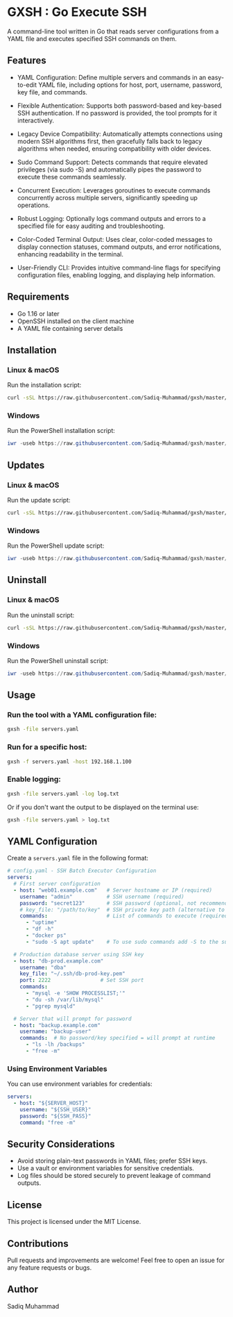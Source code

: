 # GXSH : Go Execute SSH

A command-line tool written in Go that reads server configurations from a YAML file and executes specified SSH commands on them.

## Features
- YAML Configuration:
Define multiple servers and commands in an easy-to-edit YAML file, including options for host, port, username, password, key file, and commands.

- Flexible Authentication:
Supports both password-based and key-based SSH authentication. If no password is provided, the tool prompts for it interactively.

- Legacy Device Compatibility:
Automatically attempts connections using modern SSH algorithms first, then gracefully falls back to legacy algorithms when needed, ensuring compatibility with older devices.

- Sudo Command Support:
Detects commands that require elevated privileges (via sudo -S) and automatically pipes the password to execute these commands seamlessly.

- Concurrent Execution:
Leverages goroutines to execute commands concurrently across multiple servers, significantly speeding up operations.

- Robust Logging:
Optionally logs command outputs and errors to a specified file for easy auditing and troubleshooting.

- Color-Coded Terminal Output:
Uses clear, color-coded messages to display connection statuses, command outputs, and error notifications, enhancing readability in the terminal.

- User-Friendly CLI:
Provides intuitive command-line flags for specifying configuration files, enabling logging, and displaying help information.

## Requirements
- Go 1.16 or later
- OpenSSH installed on the client machine
- A YAML file containing server details

## Installation
### **Linux & macOS**
Run the installation script:
```sh
curl -sSL https://raw.githubusercontent.com/Sadiq-Muhammad/gxsh/master/scripts/install.sh | sudo bash
```

### **Windows**
Run the PowerShell installation script:
```powershell
iwr -useb https://raw.githubusercontent.com/Sadiq-Muhammad/gxsh/master/scripts/install.ps1 | iex
```

## Updates
### **Linux & macOS**
Run the update script:
```sh
curl -sSL https://raw.githubusercontent.com/Sadiq-Muhammad/gxsh/master/scripts/update.sh | sudo bash
```

### **Windows**
Run the PowerShell update script:
```powershell
iwr -useb https://raw.githubusercontent.com/Sadiq-Muhammad/gxsh/master/scripts/update.ps1 | iex
```

## Uninstall
### **Linux & macOS**
Run the uninstall script:
```sh
curl -sSL https://raw.githubusercontent.com/Sadiq-Muhammad/gxsh/master/scripts/uninstall.sh | sudo bash
```

### **Windows**
Run the PowerShell uninstall script:
```powershell
iwr -useb https://raw.githubusercontent.com/Sadiq-Muhammad/gxsh/master/scripts/uninstall.ps1 | iex
```

## Usage
### Run the tool with a YAML configuration file:
```sh
gxsh -file servers.yaml
```

### Run for a specific host:
```sh
gxsh -f servers.yaml -host 192.168.1.100
```

### Enable logging:
```sh
gxsh -file servers.yaml -log log.txt
```
Or if you don't want the output to be displayed on the terminal use:
```sh
gxsh -file servers.yaml > log.txt
```

## YAML Configuration
Create a `servers.yaml` file in the following format:
```yaml
# config.yaml - SSH Batch Executor Configuration
servers:
  # First server configuration
  - host: "web01.example.com"   # Server hostname or IP (required)
    username: "admin"           # SSH username (required)
    password: "secret123"       # SSH password (optional, not recommended)
    # key_file: "/path/to/key"  # SSH private key path (alternative to password)
    commands:                   # List of commands to execute (required)
      - "uptime"
      - "df -h"
      - "docker ps"
      - "sudo -S apt update"    # To use sudo commands add -S to the sudo

  # Production database server using SSH key
  - host: "db-prod.example.com"
    username: "dba"
    key_file: "~/.ssh/db-prod-key.pem"
    port: 2222                # Set SSH port
    commands:
      - "mysql -e 'SHOW PROCESSLIST;'"
      - "du -sh /var/lib/mysql"
      - "pgrep mysqld"

  # Server that will prompt for password
  - host: "backup.example.com"
    username: "backup-user"
    commands:  # No password/key specified = will prompt at runtime
      - "ls -lh /backups"
      - "free -m"
```

### Using Environment Variables
You can use environment variables for credentials:
```yaml
servers:
  - host: "${SERVER_HOST}"
    username: "${SSH_USER}"
    password: "${SSH_PASS}"
    command: "free -m"
```

## Security Considerations
- Avoid storing plain-text passwords in YAML files; prefer SSH keys.
- Use a vault or environment variables for sensitive credentials.
- Log files should be stored securely to prevent leakage of command outputs.

## License
This project is licensed under the MIT License.

## Contributions
Pull requests and improvements are welcome! Feel free to open an issue for any feature requests or bugs.

## Author
Sadiq Muhammad